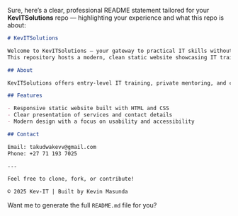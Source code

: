 Sure, here’s a clear, professional README statement tailored for your **KevITSolutions** repo — highlighting your experience and what this repo is about:

```markdown
# KevITSolutions

Welcome to KevITSolutions — your gateway to practical IT skills without university!  
This repository hosts a modern, clean static website showcasing IT training, cloud engineering, and cybersecurity mentoring services provided by Kevin Masunda, a seasoned IT professional with over 5 years of hands-on experience.

## About

KevITSolutions offers entry-level IT training, private mentoring, and cloud security guidance to help individuals jumpstart their careers in tech with globally recognized certifications and real-world knowledge.

## Features

- Responsive static website built with HTML and CSS
- Clear presentation of services and contact details
- Modern design with a focus on usability and accessibility

## Contact

Email: takudwakevv@gmail.com  
Phone: +27 71 193 7025

---

Feel free to clone, fork, or contribute!

© 2025 Kev-IT | Built by Kevin Masunda
```

Want me to generate the full `README.md` file for you?
